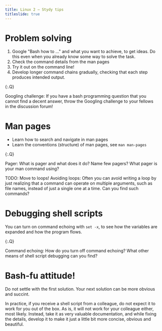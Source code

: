 ```yaml
---
title: Linux 2 — Stydy tips
titleslide: true
---
```



# Problem solving

1. Google "Bash how to ..." and what you want to achieve, to get
   ideas. Do this even when you already know some way to solve the task.
2. Check the command details from the man pages
3. Try it out on the command line!
4. Develop longer command chains gradually, checking that each step
   produces intended output.

{:.Q}

Googling challenge: If you have a bash programming question that you
cannot find a decent answer, throw the Googling challenge to your
fellows in the discussion forum!


# Man pages

- Learn how to search and navigate in man pages
- Learn the conventions (structure) of man pages, see `man man-pages`

{:.Q}

Pager: What is pager and what does it do? Name few pagers? What pager
is your man command using?

TODO: Move to loops!
Avoiding loops: Often you can avoid writing a loop by just realizing that a
command can operate on multiple arguments, such as file names, instead
of just a single one at a time. Can you find such commands?


# Debugging shell scripts

You can turn on command echoing with `set -x`, to see how the variables
are expanded and how the program flows.

{:.Q}

Command echoing: How do you turn off command echoing? What other means of
shell script debugging can you find?


# Bash-fu attitude!

Do not settle with the first solution. Your next solution can be more
obvious and succint.

In practice, if you receive a shell script from a colleague, do not
expect it to work for you out of the box. As is, it will not work for
your colleague either, most likely. Instead, take it as very valuable
documentation, and while fixing the details, develop it to make it
just a little bit more concise, obvious and beautiful.
